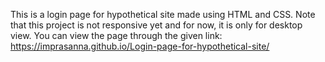 This is a login page for hypothetical site made using HTML and CSS.
Note that this project is not responsive yet and for now, it is only for desktop view.
You can view the page through the given link:
https://imprasanna.github.io/Login-page-for-hypothetical-site/
